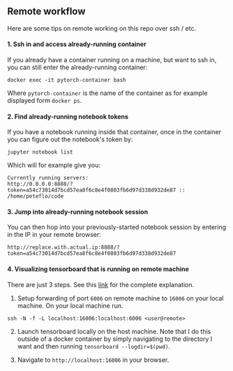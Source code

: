 ## Remote workflow

Here are some tips on remote working on this repo over ssh / etc.

#### 1. Ssh in and access already-running container
If you already have a container running on a machine, but want to ssh in, you can still enter the already-running container:

```
docker exec -it pytorch-container bash
```

Where `pytorch-container` is the name of the container as for example displayed form `docker ps`.

#### 2. Find already-running notebook tokens

If you have a notebook running inside that container, once in the container you can figure out the notebook's token by:

```
jupyter notebook list
```

Which will for example give you:

```
Currently running servers:
http://0.0.0.0:8888/?token=a54c73014d7bcd57ea8f6c8e4f0803fb6d97d338d932de87 :: /home/peteflo/code
```

#### 3. Jump into already-running notebook session 
You can then hop into your previously-started notebook session by entering in the IP in your remote browser:

```
http://replace.with.actual.ip:8888/?token=a54c73014d7bcd57ea8f6c8e4f0803fb6d97d338d932de87
```

#### 4. Visualizing tensorboard that is running on remote machine

There are just 3 steps. See this [link](https://stackoverflow.com/questions/37987839/how-can-i-run-tensorboard-on-a-remote-server/40413202?utm_medium=organic&utm_source=google_rich_qa&utm_campaign=google_rich_qa) for the complete explanation.

1. Setup forwarding of port `6006` on remote machine to `16006` on your local machine. On your local machine run.

```
ssh -N -f -L localhost:16006:localhost:6006 <user@remote>
```

2. Launch tensorboard locally on the host machine. Note that I do this outside of a docker container by simply navigating to the directory I want and then running `tensorboard --logdir=$(pwd)`.

3. Navigate to `http://localhost:16006` in your browser.

